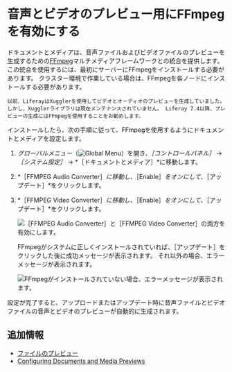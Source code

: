 # 音声とビデオのプレビュー用にFFmpegを有効にする

ドキュメントとメディアは、音声ファイルおよびビデオファイルのプレビューを生成するための[FFmpeg](http://ffmpeg.org/)マルチメディアフレームワークとの統合を提供します。 この統合を使用するには、最初にサーバーにFFmpegをインストールする必要があります。 クラスター環境で作業している場合は、FFmpegを各ノードにインストールする必要があります。

```{note}
以前、LiferayはXugglerを使用してビデオとオーディオのプレビューを生成していました。 しかし、Xugglerライブラリは現在メンテナンスされていません。 Liferay 7.4以降、プレビューの生成にはFFmpegを使用することをお勧めします。
```

インストールしたら、次の手順に従って、FFmpegを使用するようにドキュメントとメディアを設定します。

1. *グローバルメニュー*（![Global Menu](../../../images/icon-applications-menu.png)）を開き、*［コントロールパネル］* &rarr; *［システム設定］* &rarr; *［ドキュメントとメディア］*に移動します。

1. *［FFMPEG Audio Converter］*に移動し、*［Enable］*をオンにして、*［アップデート］*をクリックします。

1. *［FFMPEG Video Converter］*に移動し、*［Enable］*をオンにして、*［アップデート］*をクリックします。

   ![［FFMPEG Audio Converter］と［FFMPEG Video Converter］の両方を有効にします。](./enabling-ffmpeg-for-audio-and-video-previews/images/01.png)

   FFmpegがシステムに正しくインストールされていれば、［アップデート］をクリックした後に成功メッセージが表示されます。 それ以外の場合、エラーメッセージが表示されます。

   ![FFmpegがインストールされていない場合、エラーメッセージが表示されます。](./enabling-ffmpeg-for-audio-and-video-previews/images/02.png)

設定が完了すると、アップロードまたはアップデート時に音声ファイルとビデオファイルの音声とビデオのプレビューが自動的に生成されます。

## 追加情報

* [ファイルのプレビュー](../uploading-and-managing/previewing-files.md)
* [Configuring Documents and Media Previews](./configuring-documents-and-media-previews.md)
